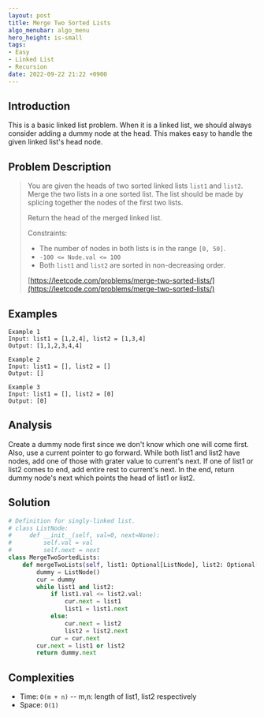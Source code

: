 ```yaml
---
layout: post
title: Merge Two Sorted Lists
algo_menubar: algo_menu
hero_height: is-small
tags:
- Easy
- Linked List
- Recursion
date: 2022-09-22 21:22 +0900
---
```

## Introduction
This is a basic linked list problem.
When it is a linked list, we should always consider adding a dummy node at the head.
This makes easy to handle the given linked list's head node.

## Problem Description
> You are given the heads of two sorted linked lists `list1` and `list2`.
> Merge the two lists in a one sorted list.
> The list should be made by splicing together the nodes of the first two lists.
> 
> Return the head of the merged linked list.
>
> Constraints:
> - The number of nodes in both lists is in the range `[0, 50]`.
> - `-100 <= Node.val <= 100`
> - Both `list1` and `list2` are sorted in non-decreasing order.
>
> [https://leetcode.com/problems/merge-two-sorted-lists/](https://leetcode.com/problems/merge-two-sorted-lists/)

## Examples
```
Example 1
Input: list1 = [1,2,4], list2 = [1,3,4]
Output: [1,1,2,3,4,4]
```

```
Example 2
Input: list1 = [], list2 = []
Output: []
```

```
Example 3
Input: list1 = [], list2 = [0]
Output: [0]

```

## Analysis
Create a dummy node first since we don't know which one will come first.
Also, use a current pointer to go forward.
While both list1 and list2 have nodes, add one of those with grater value to current's next.
If one of list1 or list2 comes to end, add entire rest to current's next.
In the end, return dummy node's next which points the head of list1 or list2.

## Solution
```python
# Definition for singly-linked list.
# class ListNode:
#     def __init__(self, val=0, next=None):
#         self.val = val
#         self.next = next
class MergeTwoSortedLists:
    def mergeTwoLists(self, list1: Optional[ListNode], list2: Optional[ListNode]) -> Optional[ListNode]:
        dummy = ListNode()
        cur = dummy
        while list1 and list2:
            if list1.val <= list2.val:
                cur.next = list1
                list1 = list1.next
            else:
                cur.next = list2
                list2 = list2.next
            cur = cur.next
        cur.next = list1 or list2
        return dummy.next
```

## Complexities
- Time: `O(m + n)` -- m,n: length of list1, list2 respectively
- Space: `O(1)`
